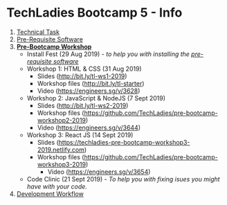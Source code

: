 # TechLadies Bootcamp 5 - Info

1. [Technical Task](./tech_task.md)
2. [Pre-Requisite Software](./pre_requisite_software.md)
3. **[Pre-Bootcamp Workshop](./pre_bootcamp_workshop.md)**
	- Install Fest (29 Aug 2019) - *to help you with installing the [pre-requisite software](./pre_requisite_software.md)*
	- Workshop 1: HTML & CSS (31 Aug 2019)
		- Slides (<http://bit.ly/tl-ws1-2019>)
		- Workshop files (<http://bit.ly/tl-starter>)
		- Video (<https://engineers.sg/v/3628>)
	- Workshop 2: JavaScript & NodeJS (7 Sept 2019)
        - Slides (<http://bit.ly/tl-ws2-2019>)
        - Workshop files (<https://github.com/TechLadies/pre-bootcamp-workshop2-2019>)
        - Video (<https://engineers.sg/v/3644>)
	- Workshop 3: React JS (14 Sept 2019)
    	- Slides (<https://techladies-pre-bootcamp-workshop3-2019.netlify.com>)
    	- Workshop files (<https://github.com/TechLadies/pre-bootcamp-workshop3-2019>)
			- Video (<https://engineers.sg/v/3654>)
	- Code Clinic (21 Sept 2019) - *To help you with fixing isues you might have with your code.*
4. [Development Workflow](./dev_workflow.md)